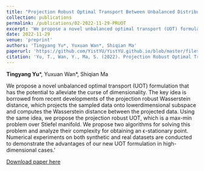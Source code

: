 ```yaml
---
title: "Projection Robust Optimal Transport Between Unbalanced Distributions"
collection: publications
permalink: /publications/02-2022-11-29-PRUOT
excerpt: 'We propose a novel unbalanced optimal transport (UOT) formulation that has the potential to alleviate the curse of dimensionality. The key idea is borrowed from recent developments of the projection robust Wasserstein distance, which projects the sampled data onto lowerdimensional subspace and computes the Wasserstein distance between the projected data. Using the same idea, we propose the projection robust UOT, which is a max-min problem over Stiefel manifold. We propose two algorithms for solving this problem and analyze their complexity for obtaining an ϵ-stationary point. Numerical experiments on both synthetic and real datasets are conducted to demonstrate the advantages of our new UOT formulation in high-dimensional cases.'
date: 2022-11-29
venue: 'preprint'
authors: 'Tingyang Yu*, Yuxuan Wan*, Shiqian Ma'
paperurl: 'https://github.com/YistYU/YistYU.github.io/blob/master/files/PRUOT.pdf'
citation: 'Yu, T., Wan, Y., Ma, S. (2022). Projection Robust Optimal Transport Between Unbalanced Distributions. preprint (In progress)'
---
```


**Tingyang Yu**\*, Yuxuan Wan\*, Shiqian Ma

We propose a novel unbalanced optimal transport (UOT) formulation that has the potential to alleviate the curse of dimensionality. The key idea is borrowed from recent developments of the projection robust Wasserstein distance, which projects the sampled data onto lowerdimensional subspace and computes the Wasserstein distance between the projected data. Using the same idea, we propose the projection robust UOT, which is a max-min problem over Stiefel manifold. We propose two algorithms for solving this problem and analyze their complexity for obtaining an ϵ-stationary point. Numerical experiments on both synthetic and real datasets are conducted to demonstrate the advantages of our new UOT formulation in high-dimensional cases.'

[Download paper here](https://github.com/YistYU/YistYU.github.io/blob/master/files/PRUOT.pdf)
